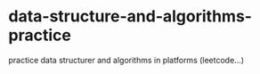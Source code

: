 # data-structure-and-algorithms-practice
practice data structurer and algorithms in platforms (leetcode...)
